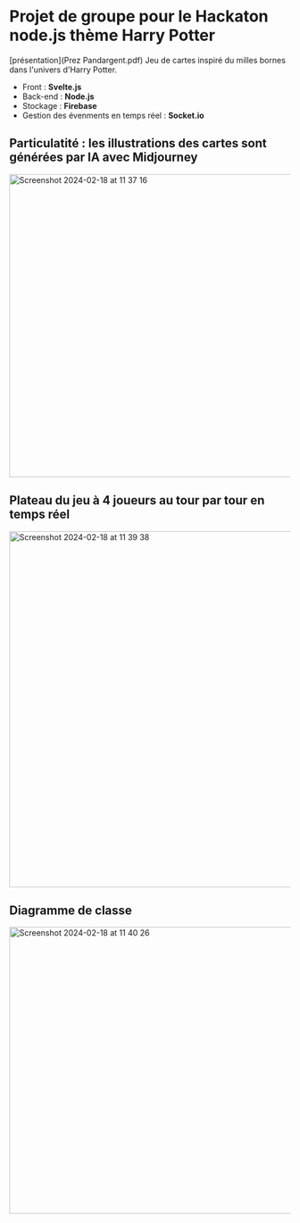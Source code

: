 # Projet de groupe pour le Hackaton node.js thème Harry Potter
[présentation](Prez Pandargent.pdf)
Jeu de cartes inspiré du milles bornes dans l'univers d'Harry Potter.
- Front : **Svelte.js**
- Back-end : **Node.js**
- Stockage : **Firebase**
- Gestion des évenments en temps réel : **Socket.io**

## Particulatité : les illustrations des cartes sont générées par IA avec **Midjourney** 

<img width="543" alt="Screenshot 2024-02-18 at 11 37 16" src="https://github.com/Abde-exe/Nodejs-hackathon/assets/67431499/ec6f1bd8-f12e-4be2-a49f-2ecf117dbced">


## Plateau du jeu à 4 joueurs au tour par tour en temps réel
<img width="638" alt="Screenshot 2024-02-18 at 11 39 38" src="https://github.com/Abde-exe/Nodejs-hackathon/assets/67431499/af609d8b-1077-4736-9655-d227c9bce177">


## Diagramme de classe
<img width="514" alt="Screenshot 2024-02-18 at 11 40 26" src="https://github.com/Abde-exe/Nodejs-hackathon/assets/67431499/13a88ee3-ec50-47de-9b59-e1381852560a">
